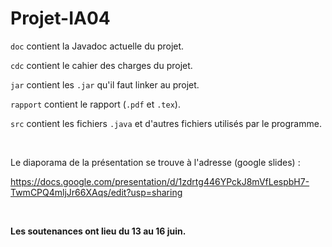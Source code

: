 # Projet-IA04
`doc` contient la Javadoc actuelle du projet.

`cdc` contient le cahier des charges du projet.

`jar` contient les `.jar` qu'il faut linker au projet.

`rapport` contient le rapport (`.pdf` et `.tex`).

`src` contient les fichiers `.java` et d'autres fichiers utilisés par le programme.

<br>

Le diaporama de la présentation se trouve à l'adresse (google slides) : 

https://docs.google.com/presentation/d/1zdrtg446YPckJ8mVfLespbH7-TwmCPQ4mljJr66XAqs/edit?usp=sharing

<br>

<b>Les soutenances ont lieu du 13 au 16 juin.</b>


